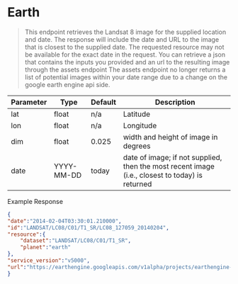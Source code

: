  # Earth

 > This endpoint retrieves the Landsat 8 image for the supplied location and date. The response will include the date and URL to the image that is closest to the supplied date. The requested resource may not be available for the exact date in the request. You can retrieve a json that contains the inputs you provided and an url to the resulting image through the assets endpoint The assets endpoint no longer returns a list of potential images within your date range due to a change on the google earth engine api side.


| Parameter	 | Type	 | Default	 | Description |
|------------|-------|-----------|-------------|
|lat |	float	|n/a|	Latitude |
|lon	| float | 	n/a |	Longitude |
|dim|	float|	0.025	|width and height of image in degrees|
|date	|YYYY-MM-DD	|today|	date of image; if not supplied, then the most recent image (i.e., closest to today) is returned |

Example Response
```JSON
{
"date":"2014-02-04T03:30:01.210000",
"id":"LANDSAT/LC08/C01/T1_SR/LC08_127059_20140204",
"resource":{
    "dataset":"LANDSAT/LC08/C01/T1_SR",
    "planet":"earth"
},
"service_version":"v5000",
"url":"https://earthengine.googleapis.com/v1alpha/projects/earthengine-legacy/thumbnails/5d0a41ccf1adc724506ac396a5ea390b-8dfeb4645283a1f391879163658c1f58:getPixels"
}

```